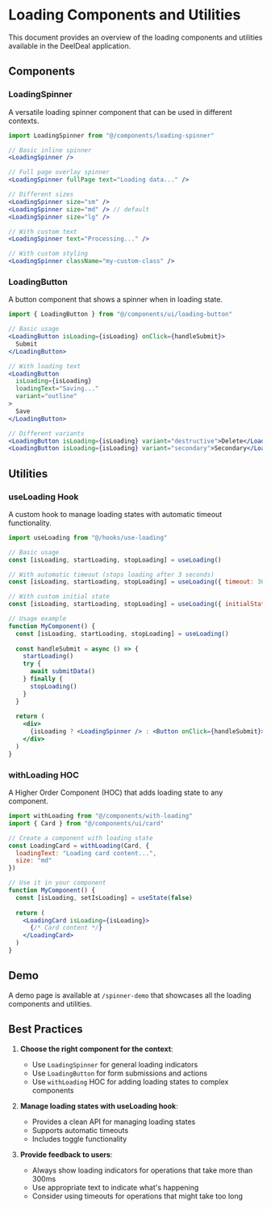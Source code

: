 # Loading Components and Utilities

This document provides an overview of the loading components and utilities available in the DeelDeal application.

## Components

### LoadingSpinner

A versatile loading spinner component that can be used in different contexts.

```jsx
import LoadingSpinner from "@/components/loading-spinner"

// Basic inline spinner
<LoadingSpinner />

// Full page overlay spinner
<LoadingSpinner fullPage text="Loading data..." />

// Different sizes
<LoadingSpinner size="sm" />
<LoadingSpinner size="md" /> // default
<LoadingSpinner size="lg" />

// With custom text
<LoadingSpinner text="Processing..." />

// With custom styling
<LoadingSpinner className="my-custom-class" />
```

### LoadingButton

A button component that shows a spinner when in loading state.

```jsx
import { LoadingButton } from "@/components/ui/loading-button"

// Basic usage
<LoadingButton isLoading={isLoading} onClick={handleSubmit}>
  Submit
</LoadingButton>

// With loading text
<LoadingButton 
  isLoading={isLoading} 
  loadingText="Saving..."
  variant="outline"
>
  Save
</LoadingButton>

// Different variants
<LoadingButton isLoading={isLoading} variant="destructive">Delete</LoadingButton>
<LoadingButton isLoading={isLoading} variant="secondary">Secondary</LoadingButton>
```

## Utilities

### useLoading Hook

A custom hook to manage loading states with automatic timeout functionality.

```jsx
import useLoading from "@/hooks/use-loading"

// Basic usage
const [isLoading, startLoading, stopLoading] = useLoading()

// With automatic timeout (stops loading after 3 seconds)
const [isLoading, startLoading, stopLoading] = useLoading({ timeout: 3000 })

// With custom initial state
const [isLoading, startLoading, stopLoading] = useLoading({ initialState: true })

// Usage example
function MyComponent() {
  const [isLoading, startLoading, stopLoading] = useLoading()
  
  const handleSubmit = async () => {
    startLoading()
    try {
      await submitData()
    } finally {
      stopLoading()
    }
  }
  
  return (
    <div>
      {isLoading ? <LoadingSpinner /> : <Button onClick={handleSubmit}>Submit</Button>}
    </div>
  )
}
```

### withLoading HOC

A Higher Order Component (HOC) that adds loading state to any component.

```jsx
import withLoading from "@/components/with-loading"
import { Card } from "@/components/ui/card"

// Create a component with loading state
const LoadingCard = withLoading(Card, { 
  loadingText: "Loading card content...",
  size: "md"
})

// Use it in your component
function MyComponent() {
  const [isLoading, setIsLoading] = useState(false)
  
  return (
    <LoadingCard isLoading={isLoading}>
      {/* Card content */}
    </LoadingCard>
  )
}
```

## Demo

A demo page is available at `/spinner-demo` that showcases all the loading components and utilities.

## Best Practices

1. **Choose the right component for the context**:
   - Use `LoadingSpinner` for general loading indicators
   - Use `LoadingButton` for form submissions and actions
   - Use `withLoading` HOC for adding loading states to complex components

2. **Manage loading states with useLoading hook**:
   - Provides a clean API for managing loading states
   - Supports automatic timeouts
   - Includes toggle functionality

3. **Provide feedback to users**:
   - Always show loading indicators for operations that take more than 300ms
   - Use appropriate text to indicate what's happening
   - Consider using timeouts for operations that might take too long